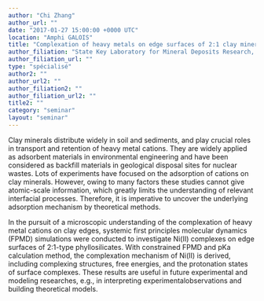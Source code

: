 ```yaml
---
author: "Chi Zhang"
author_url: ""
date: "2017-01-27 15:00:00 +0000 UTC"
location: "Amphi GALOIS"
title: "Complexation of heavy metals on edge surfaces of 2:1 clay minerals: insight from FPMD simulations"
author_filiation: "State Key Laboratory for Mineral Deposits Research, School of Earth Sciences and Engineering, Nanjing University, P.R. China"
author_filiation_url: ""
type: "spécialisé"
author2: ""
author_url2: ""
author_filiation2: ""
author_filiation_url2: ""
title2: ""
category: "seminar" 
layout: "seminar"
---
```

Clay minerals distribute widely in soil and sediments, and play crucial roles in transport and retention of heavy metal cations. They are widely applied as adsorbent materials in environmental engineering and have been considered as backfill materials in geological disposal sites for nuclear wastes. Lots of experiments have focused on the adsorption of cations on clay minerals. However, owing to many factors these studies cannot give atomic-scale information, which greatly limits the understanding of relevant interfacial processes. Therefore, it is imperative to uncover the underlying adsorption mechanism by theoretical methods.

In the pursuit of a microscopic understanding of the complexation of heavy metal cations on clay edges, systemic first principles molecular dynamics (FPMD) simulations were conducted to investigate Ni(II) complexes on edge surfaces of 2:1-type phyllosilicates. With constrained FPMD and pKa calculation method, the complexation mechanism of Ni(II) is derived, including complexing structures, free energies, and the protonation states of surface complexes. These results are useful in future experimental and modeling researches, e.g., in interpreting experimentalobservations and building theoretical models.
